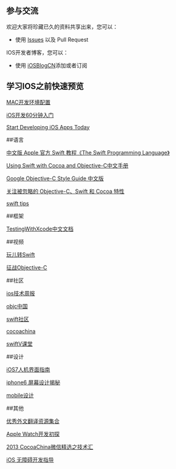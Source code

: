 ## 参与交流

欢迎大家将珍藏已久的资料共享出来，您可以：

* 使用 [Issues](https://github.com/lcepy/ios-programming-books-zh_CN/issues) 以及 Pull Request

IOS开发者博客，您可以：

* 使用 [iOSBlogCN](https://github.com/tangqiaoboy/iOSBlogCN)添加或者订阅

## 学习IOS之前快速预览

[MAC开发环境配置](http://aaaaaashu.gitbooks.io/mac-dev-setup/content/)

[iOS开发60分钟入门](https://github.com/qinjx/30min_guides/blob/master/ios.md)

[Start Developing iOS Apps Today](https://developer.apple.com/library/ios/referencelibrary/GettingStarted/RoadMapiOS/index.html)

##语言

[中文版 Apple 官方 Swift 教程《The Swift Programming Language》](https://github.com/numbbbbb/the-swift-programming-language-in-chinese)

[Using Swift with Cocoa and Objective-C中文手册](https://github.com/CocoaChina-editors/Welcome-to-Swift/blob/master/UsingSwiftwithCocoaandObjective-C%E4%B8%AD%E6%96%87%E6%89%8B%E5%86%8C.md)

[Google Objective-C Style Guide 中文版](http://zh-google-styleguide.readthedocs.org/en/latest/google-objc-styleguide/)

[关注被忽略的 Objective-C、Swift 和 Cocoa 特性](http://nshipster.cn/)

[swift tips](http://swifter.tips/)

##框架

[TestingWithXcode中文文档](https://github.com/CocoaChinaTranslationTeam/TestingWithXcodeDocsCN)

##视频

[玩儿转Swift](http://www.imooc.com/learn/127)

[征战Objective-C](http://www.imooc.com/learn/218) 

##社区

[ios技术周报](http://weekly.ios-wiki.com/)

[objc中国](http://objccn.io/)

[swift社区](http://swiftist.org/)

[cocoachina](http://www.cocoachina.com/)

[swiftV课堂](http://www.swiftv.cn/school)

##设计

[iOS7人机界面指南](http://isux.tencent.com/ios-human-interface-guidelines-ui-design-basics-ios7.html)

[iphone6 屏幕设计揭秘](http://wileam.com/iphone-6-screen-cn/)

[mobile设计](http://www.mobile-patterns.com/)

##其他

[优秀外文翻译资源集合](https://github.com/CocoaChinaTranslationTeam/Excellent-Articles-Translations)

[Apple Watch开发初探](http://nilsun.github.io/apple-watch/)

[2013 CocoaChina微信精选之技术汇](http://www.cocoachina.com/industry/20140103/7651.html?utm_campaign=ios_wiki_dev_issue_1&utm_source=ios_wiki_com&utm_medium=website)

[iOS 无障碍开发指导](https://github.com/numbbbbb/Accessibility-Programming-Guide-for-iOS)